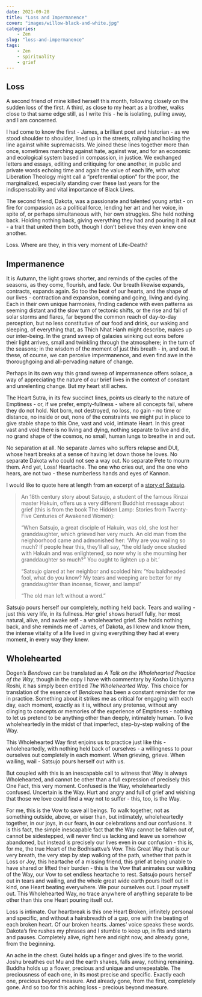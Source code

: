 ```yaml
---
date: 2021-09-28
title: "Loss and Impermanence"
cover: "images/willow-black-and-white.jpg"
categories: 
    - Zen
slug: "loss-and-impermanence"
tags:
    - Zen
    - spirituality
    - grief
---
```


## Loss

A second friend of mine killed herself this month, following closely on the sudden loss of the first. A third, as close to my heart as a brother, walks close to that same edge still, as I write this - he is isolating, pulling away, and I am concerned.

I had come to know the first - James, a brilliant poet and historian - as we stood shoulder to shoulder, lined up in the streets, rallying and holding the line against white supremacists. We joined these lines together more than once, sometimes marching against hate, against war, and for an economic and ecological system based in compassion, in justice. We exchanged letters and essays, editing and critiquing for one another, in public and private words echoing time and again the value of each life, with what Liberation Theology might call a “preferential option” for the poor, the marginalized, especially standing over these last years for the indispensability and vital importance of Black Lives.

The second friend, Dakota, was a passionate and talented young artist - on fire for compassion as a political force, lending her art and her voice, in spite of, or perhaps simultaneous with, her own struggles. She held nothing back. Holding nothing back, giving everything they had and pouring it all out - a trait that united them both, though I don’t believe they even knew one another.

Loss. Where are they, in this very moment of Life-Death?

## Impermanence

It is Autumn, the light grows shorter, and reminds of the cycles of the seasons, as they come, flourish, and fade. Our breath likewise expands, contracts, expands again. So too the beat of our hearts, and the shape of our lives - contraction and expansion, coming and going, living and dying. Each in their own unique harmonies, finding cadence with even patterns as seeming distant and the slow turn of tectonic shifts, or the rise and fall of solar storms and flares, far beyond the common reach of day-to-day perception, but no less constitutive of our food and drink, our waking and sleeping, of everything that, as Thich Nhat Hanh might describe, makes up our inter-being. In the grand sweep of galaxies winking out eons before their light arrives, small and twinkling through the atmosphere; in the turn of the seasons; in the wisdom of the moment of just this breath - in, and out. In these, of course, we can perceive impermanence, and even find awe in the thoroughgoing and all-pervading nature of change.

Perhaps in its own way this grand sweep of impermanence offers solace, a way of appreciating the nature of our brief lives in the context of constant and unrelenting change. But my heart still aches.

The Heart Sutra, in its few succinct lines, points us clearly to the nature of Emptiness - or, if we prefer, empty-fullness - where all concepts fail, where they do not hold. Not born, not destroyed, no loss, no gain - no time or distance, no inside or out, none of the constraints we might put in place to give stable shape to this One, vast and void, intimate Heart. In this great vast and void there is no living and dying, nothing separate to live and die, no grand shape of the cosmos, no small, human lungs to breathe in and out.

No separation at all. No separate James who suffers relapse and DUI, whose heart breaks at a sense of having let down those he loves. No separate Dakota who could not see a way out. No separate Pete to mourn them. And yet, Loss! Heartache. The one who cries out, and the one who hears, are not two - these numberless hands and eyes of Kannon.

I would like to quote here at length from an excerpt of a [story of Satsujo](https://zenstudiespodcast.com/grief-in-buddhism-1/).

> An 18th century story about Satsujo, a student of the famous Rinzai master Hakuin, offers us a very different Buddhist message about grief (this is from the book The Hidden Lamp: Stories from Twenty-Five Centuries of Awakened Women):
>
> “When Satsujo, a great disciple of Hakuin, was old, she lost her granddaughter, which grieved her very much. An old man from the neighborhood came and admonished her: ‘Why are you wailing so much? If people hear this, they’ll all say, “the old lady once studied with Hakuin and was enlightened, so now why is she mourning her granddaughter so much?” You ought to lighten up a bit.’
>
> “Satsujo glared at her neighbor and scolded him: ‘You baldheaded fool, what do you know? My tears and weeping are better for my granddaughter than incense, flower, and lamps!’
>
> “The old man left without a word.”
>

Satsujo pours herself our completely, nothing held back. Tears and wailing - just this very life, in its fullness. Her grief shows herself fully, her most natural, alive, and awake self - a wholehearted grief. She holds nothing back, and she reminds me of James, of Dakota, as I knew and know them, the intense vitality of a life lived in giving everything they had at every moment, in every way they knew.

## Wholehearted

Dogen’s *Bendowa* can be translated as *A Talk on the Wholehearted Practice of the Way*, though in the copy I have with commentary by Kosho Uchiyama Roshi, it has simply been entitled *The Wholehearted Way*. This choice for translation of the essence of *Bendowa* has been a constant reminder for me in practice. Something about it strikes me as critical for engaging with each day, each moment, exactly as it is, without any pretense, without any clinging to concepts or memories of the experience of Emptiness - nothing to let us pretend to be anything other than deeply, intimately human. To live wholeheartedly in the midst of that imperfect, step-by-step walking of the Way.

This Wholehearted Way first enjoins us to practice just like this - wholeheartedly, with nothing held back of ourselves - a willingness to pour ourselves out completely in each moment. When grieving, grieve. When wailing, wail - Satsujo pours herself out with us.

But coupled with this is an inescapable call to witness that Way is always Wholehearted, and cannot be other than a full expression of precisely this One Fact, this very moment. Confused is the Way, wholeheartedly confused. Uncertain is the Way. Hurt and angry and full of grief and wishing that those we love could find a way not to suffer - this, too, is the Way.

For me, this is the Vow to save all beings. To walk together, not as something outside, above, or wiser than, but intimately, wholeheartedly together, in our joys, in our fears, in our celebrations and our confusions. It is this fact, the simple inescapable fact that the Way cannot be fallen out of, cannot be sidestepped, will never find us lacking and leave us somehow abandoned, but instead is precisely our lives even in our confusion - this is, for me, the true Heart of the Bodhisattva’s Vow. This Great Way that is our very breath, the very step by step walking of the path, whether that path is Loss or Joy, this heartache of a missing friend, this grief at being unable to have shared or lifted their burden - this is the Vow that animates our walking of the Way, our Vow to set endless heartache to rest. Satsujo pours herself out in tears and wailing, and the whole great wide earth pours itself out in kind, one Heart beating everywhere. We pour ourselves out. I pour myself out. This Wholehearted Way, no trace anywhere of anything separate to be other than this one Heart pouring itself out.

Loss is intimate. Our heartbreak is this one Heart Broken, infinitely personal and specific, and without a hairsbreadth of a gap, one with the beating of each broken heart. Of our broken hearts. James’ voice speaks these words. Dakota’s fire rushes my phrases and I stumble to keep up, in fits and starts and pauses. Completely alive, right here and right now, and already gone, from the beginning.

An ache in the chest. Gutei holds up a finger and gives life to the world. Joshu breathes out Mu and the earth shakes, falls away, nothing remaining. Buddha holds up a flower, precious and unique and unrepeatable. The preciousness of each one, in its most precise and specific. Exactly each one, precious beyond measure. And already gone, from the first, completely gone. And so too for this aching loss - precious beyond measure.